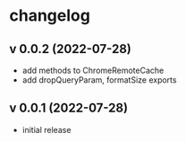 # changelog

## v 0.0.2 (2022-07-28)
* add methods to ChromeRemoteCache
* add dropQueryParam, formatSize exports

## v 0.0.1 (2022-07-28)
* initial release